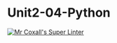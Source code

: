 # Unit2-04-Python
[![Mr Coxall's Super Linter](https://github.com/ICS3U-Programming-MinabB/Unit2-04-Python/workflows/Mr%20Coxall's%20Super%20Linter/badge.svg)](https://github.com/ICS3U-Programming-MinabB/Unit2-04-Python/actions/)
